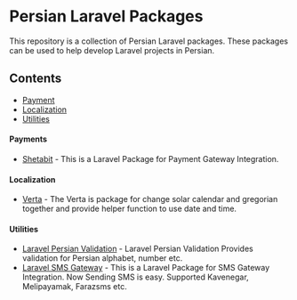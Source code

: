 # Persian Laravel Packages
This repository is a collection of Persian Laravel packages. These packages can be used to help develop Laravel projects in Persian.

## Contents
- [Payment](#payments)
- [Localization](#localization)
- [Utilities](#utilities)

#### Payments
* [Shetabit](https://github.com/shetabit/payment) - This is a Laravel Package for Payment Gateway Integration.

#### Localization
* [Verta](https://github.com/hekmatinasser/verta) - The Verta is package for change solar calendar and gregorian together and provide helper function to use date and time.

#### Utilities
* [Laravel Persian Validation](https://github.com/sadegh19b/laravel-persian-validation) - Laravel Persian Validation Provides validation for Persian alphabet, number etc.
* [Laravel SMS Gateway](https://github.com/tzsk/sms) - This is a Laravel Package for SMS Gateway Integration. Now Sending SMS is easy. Supported Kavenegar, Melipayamak, Farazsms etc.
